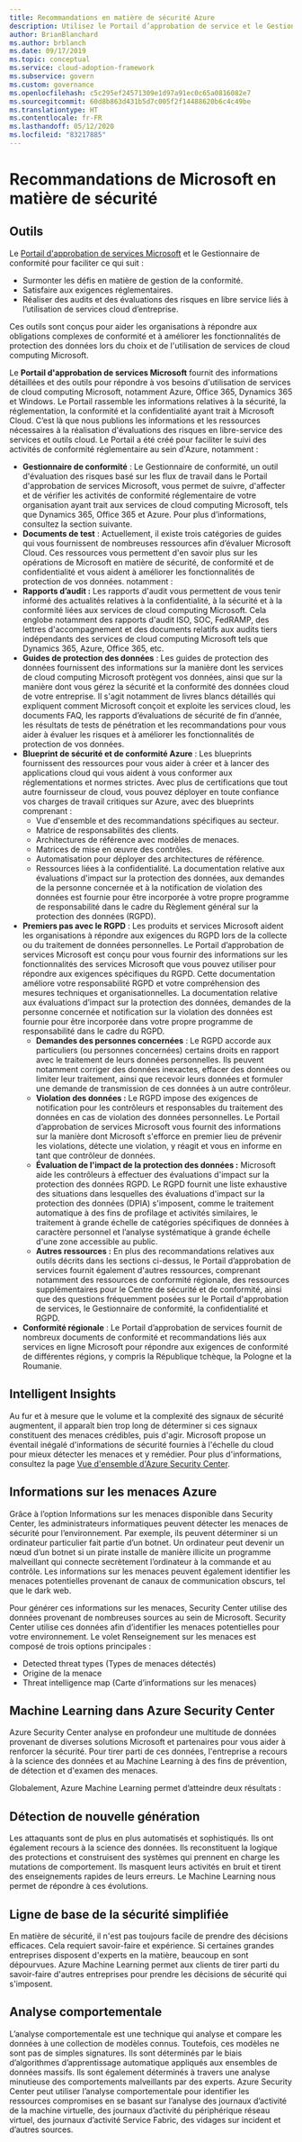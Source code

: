 ```yaml
---
title: Recommandations en matière de sécurité Azure
description: Utilisez le Portail d’approbation de service et le Gestionnaire de conformité Microsoft pour satisfaire les obligations de conformité complexes et améliorer la protection des données.
author: BrianBlanchard
ms.author: brblanch
ms.date: 09/17/2019
ms.topic: conceptual
ms.service: cloud-adoption-framework
ms.subservice: govern
ms.custom: governance
ms.openlocfilehash: c5c295ef24571309e1d97a91ec0c65a0816082e7
ms.sourcegitcommit: 60d8b863d431b5d7c005f2f14488620b6c4c49be
ms.translationtype: HT
ms.contentlocale: fr-FR
ms.lasthandoff: 05/12/2020
ms.locfileid: "83217885"
---
```

<!-- cSpell:ignore DPIAs -->

<!-- markdownlint-disable MD026 -->

# <a name="microsoft-security-guidance"></a>Recommandations de Microsoft en matière de sécurité

## <a name="tools"></a>Outils

Le [Portail d'approbation de services Microsoft](https://servicetrust.microsoft.com) et le Gestionnaire de conformité pour faciliter ce qui suit :

- Surmonter les défis en matière de gestion de la conformité.
- Satisfaire aux exigences réglementaires.
- Réaliser des audits et des évaluations des risques en libre service liés à l’utilisation de services cloud d’entreprise.

Ces outils sont conçus pour aider les organisations à répondre aux obligations complexes de conformité et à améliorer les fonctionnalités de protection des données lors du choix et de l'utilisation de services de cloud computing Microsoft.

Le **Portail d'approbation de services Microsoft** fournit des informations détaillées et des outils pour répondre à vos besoins d'utilisation de services de cloud computing Microsoft, notamment Azure, Office 365, Dynamics 365 et Windows. Le Portail rassemble les informations relatives à la sécurité, la réglementation, la conformité et la confidentialité ayant trait à Microsoft Cloud. C’est là que nous publions les informations et les ressources nécessaires à la réalisation d'évaluations des risques en libre-service des services et outils cloud. Le Portail a été créé pour faciliter le suivi des activités de conformité réglementaire au sein d'Azure, notamment :

- **Gestionnaire de conformité** : Le Gestionnaire de conformité, un outil d'évaluation des risques basé sur les flux de travail dans le Portail d'approbation de services Microsoft, vous permet de suivre, d'affecter et de vérifier les activités de conformité réglementaire de votre organisation ayant trait aux services de cloud computing Microsoft, tels que Dynamics 365, Office 365 et Azure. Pour plus d’informations, consultez la section suivante.
- **Documents de test** : Actuellement, il existe trois catégories de guides qui vous fournissent de nombreuses ressources afin d’évaluer Microsoft Cloud. Ces ressources vous permettent d'en savoir plus sur les opérations de Microsoft en matière de sécurité, de conformité et de confidentialité et vous aident à améliorer les fonctionnalités de protection de vos données. notamment :
- **Rapports d’audit :** Les rapports d'audit vous permettent de vous tenir informé des actualités relatives à la confidentialité, à la sécurité et à la conformité liées aux services de cloud computing Microsoft. Cela englobe notamment des rapports d'audit ISO, SOC, FedRAMP, des lettres d'accompagnement et des documents relatifs aux audits tiers indépendants des services de cloud computing Microsoft tels que Dynamics 365, Azure, Office 365, etc.
- **Guides de protection des données** : Les guides de protection des données fournissent des informations sur la manière dont les services de cloud computing Microsoft protègent vos données, ainsi que sur la manière dont vous gérez la sécurité et la conformité des données cloud de votre entreprise. Il s'agit notamment de livres blancs détaillés qui expliquent comment Microsoft conçoit et exploite les services cloud, les documents FAQ, les rapports d’évaluations de sécurité de fin d’année, les résultats de tests de pénétration et les recommandations pour vous aider à évaluer les risques et à améliorer les fonctionnalités de protection de vos données.
- **Blueprint de sécurité et de conformité Azure** : Les blueprints fournissent des ressources pour vous aider à créer et à lancer des applications cloud qui vous aident à vous conformer aux réglementations et normes strictes. Avec plus de certifications que tout autre fournisseur de cloud, vous pouvez déployer en toute confiance vos charges de travail critiques sur Azure, avec des blueprints comprenant :
  - Vue d'ensemble et des recommandations spécifiques au secteur.
  - Matrice de responsabilités des clients.
  - Architectures de référence avec modèles de menaces.
  - Matrices de mise en œuvre des contrôles.
  - Automatisation pour déployer des architectures de référence.
  - Ressources liées à la confidentialité. La documentation relative aux évaluations d'impact sur la protection des données, aux demandes de la personne concernée et à la notification de violation des données est fournie pour être incorporée à votre propre programme de responsabilité dans le cadre du Règlement général sur la protection des données (RGPD).
- **Premiers pas avec le RGPD** : Les produits et services Microsoft aident les organisations à répondre aux exigences du RGPD lors de la collecte ou du traitement de données personnelles. Le Portail d’approbation de services Microsoft est conçu pour vous fournir des informations sur les fonctionnalités des services Microsoft que vous pouvez utiliser pour répondre aux exigences spécifiques du RGPD. Cette documentation améliore votre responsabilité RGPD et votre compréhension des mesures techniques et organisationnelles. La documentation relative aux évaluations d’impact sur la protection des données, demandes de la personne concernée et notification sur la violation des données est fournie pour être incorporée dans votre propre programme de responsabilité dans le cadre du RGPD.
  - **Demandes des personnes concernées** : Le RGPD accorde aux particuliers (ou personnes concernées) certains droits en rapport avec le traitement de leurs données personnelles. Ils peuvent notamment corriger des données inexactes, effacer des données ou limiter leur traitement, ainsi que recevoir leurs données et formuler une demande de transmission de ces données à un autre contrôleur.
  - **Violation des données :** Le RGPD impose des exigences de notification pour les contrôleurs et responsables du traitement des données en cas de violation des données personnelles. Le Portail d’approbation de services Microsoft vous fournit des informations sur la manière dont Microsoft s'efforce en premier lieu de prévenir les violations, détecte une violation, y réagit et vous en informe en tant que contrôleur de données.
  - **Évaluation de l'impact de la protection des données :** Microsoft aide les contrôleurs à effectuer des évaluations d'impact sur la protection des données RGPD. Le RGPD fournit une liste exhaustive des situations dans lesquelles des évaluations d'impact sur la protection des données (DPIA) s'imposent, comme le traitement automatique à des fins de profilage et activités similaires, le traitement à grande échelle de catégories spécifiques de données à caractère personnel et l’analyse systématique à grande échelle d'une zone accessible au public.
  - **Autres ressources :** En plus des recommandations relatives aux outils décrits dans les sections ci-dessus, le Portail d’approbation de services fournit également d'autres ressources, comprenant notamment des ressources de conformité régionale, des ressources supplémentaires pour le Centre de sécurité et de conformité, ainsi que des questions fréquemment posées sur le Portail d'approbation de services, le Gestionnaire de conformité, la confidentialité et RGPD.
- **Conformité régionale** : Le Portail d’approbation de services fournit de nombreux documents de conformité et recommandations liés aux services en ligne Microsoft pour répondre aux exigences de conformité de différentes régions, y compris la République tchèque, la Pologne et la Roumanie.

## <a name="unique-intelligent-insights"></a>Intelligent Insights

Au fur et à mesure que le volume et la complexité des signaux de sécurité augmentent, il apparaît bien trop long de déterminer si ces signaux constituent des menaces crédibles, puis d'agir. Microsoft propose un éventail inégalé d'informations de sécurité fournies à l'échelle du cloud pour mieux détecter les menaces et y remédier. Pour plus d'informations, consultez la page [Vue d'ensemble d'Azure Security Center](https://docs.microsoft.com/azure/security-center/security-center-intro).

## <a name="azure-threat-intelligence"></a>Informations sur les menaces Azure

Grâce à l’option Informations sur les menaces disponible dans Security Center, les administrateurs informatiques peuvent détecter les menaces de sécurité pour l’environnement. Par exemple, ils peuvent déterminer si un ordinateur particulier fait partie d’un botnet. Un ordinateur peut devenir un nœud d’un botnet si un pirate installe de manière illicite un programme malveillant qui connecte secrètement l’ordinateur à la commande et au contrôle. Les informations sur les menaces peuvent également identifier les menaces potentielles provenant de canaux de communication obscurs, tel que le dark web.

Pour générer ces informations sur les menaces, Security Center utilise des données provenant de nombreuses sources au sein de Microsoft. Security Center utilise ces données afin d’identifier les menaces potentielles pour votre environnement. Le volet Renseignement sur les menaces est composé de trois options principales :

- Detected threat types (Types de menaces détectés)
- Origine de la menace
- Threat intelligence map (Carte d’informations sur les menaces)

## <a name="machine-learning-in-azure-security-center"></a>Machine Learning dans Azure Security Center

Azure Security Center analyse en profondeur une multitude de données provenant de diverses solutions Microsoft et partenaires pour vous aider à renforcer la sécurité. Pour tirer parti de ces données, l'entreprise a recours à la science des données et au Machine Learning à des fins de prévention, de détection et d'examen des menaces.

Globalement, Azure Machine Learning permet d’atteindre deux résultats :

## <a name="next-generation-detection"></a>Détection de nouvelle génération

Les attaquants sont de plus en plus automatisés et sophistiqués. Ils ont également recours à la science des données. Ils reconstituent la logique des protections et construisent des systèmes qui prennent en charge les mutations de comportement. Ils masquent leurs activités en bruit et tirent des enseignements rapides de leurs erreurs. Le Machine Learning nous permet de répondre à ces évolutions.

## <a name="simplified-security-baseline"></a>Ligne de base de la sécurité simplifiée

En matière de sécurité, il n'est pas toujours facile de prendre des décisions efficaces. Cela requiert savoir-faire et expérience. Si certaines grandes entreprises disposent d'experts en la matière, beaucoup en sont dépourvues. Azure Machine Learning permet aux clients de tirer parti du savoir-faire d'autres entreprises pour prendre les décisions de sécurité qui s'imposent.

## <a name="behavioral-analytics"></a>Analyse comportementale

L’analyse comportementale est une technique qui analyse et compare les données à une collection de modèles connus. Toutefois, ces modèles ne sont pas de simples signatures. Ils sont déterminés par le biais d’algorithmes d’apprentissage automatique appliqués aux ensembles de données massifs. Ils sont également déterminés à travers une analyse minutieuse des comportements malveillants par des experts. Azure Security Center peut utiliser l’analyse comportementale pour identifier les ressources compromises en se basant sur l’analyse des journaux d’activité de la machine virtuelle, des journaux d’activité du périphérique réseau virtuel, des journaux d’activité Service Fabric, des vidages sur incident et d’autres sources.
